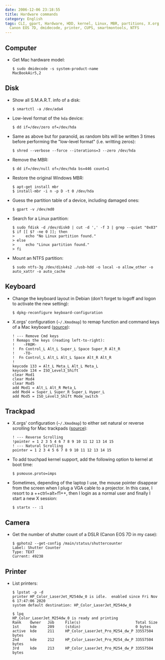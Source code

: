 ```yaml
---
date: 2006-12-06 23:18:55
title: Hardware commands
category: English
tags: CLI, gpart, Hardware, HDD, kernel, Linux, MBR, partitions, X.org, gphoto, DSLR,
  Canon EOS 7D, dmidecode, printer, CUPS, smartmontools, NTFS
---
```


## Computer

- Get Mac hardware model:

  ```shell-session
  $ sudo dmidecode -s system-product-name
  MacBookAir5,2
  ```

## Disk

- Show all S.M.A.R.T. info of a disk:

  ```shell-session
  $ smartctl -a /dev/ada4
  ```

- Low-level format of the `hda` device:

  ```shell-session
  $ dd if=/dev/zero of=/dev/hda
  ```

- Same as above but for paranoïd, as random bits will be written 3 times before performing the "low-level format" (i.e. writting zeros):

  ```shell-session
  $ shred --verbose --force --iterations=3 --zero /dev/hda
  ```

- Remove the MBR:

  ```shell-session
  $ dd if=/dev/null of=/dev/hda bs=446 count=1
  ```

- Restore the original Windows MBR:

  ```shell-session
  $ apt-get install mbr
  $ install-mbr -i n -p D -t 0 /dev/hda
  ```

- Guess the partition table of a device, including damaged ones:

  ```shell-session
  $ gpart -v /dev/md0
  ```

- Search for a Linux partition:

  ```shell-session
  $ sudo fdisk -d /dev/disk0 | cut -d ',' -f 3 | grep --quiet "0x83"
  $ if [[ $? -ne 0 ]]; then
  >     echo "No Linux partition found."
  > else
  >     echo "Linux partition found."
  > fi
  ```

- Mount an NTFS partition:

  ```shell-session
  $ sudo ntfs-3g /dev/disk4s2 ./usb-hdd -o local -o allow_other -o auto_xattr -o auto_cache
  ```

## Keyboard

- Change the keyboard layout in Debian (don't forget to logoff and logon to activate the new setting):

  ```shell-session
  $ dpkg-reconfigure keyboard-configuration
  ```

- X.orgs' configuration (`~/.Xmodmap`) to remap function and command keys of a Mac keyboard ([source](https://github.com/kdeldycke/dotfiles/blob/cc9d00879f14036498615067349f1d75fcd96bf5/dotfiles-linux/.Xmodmap#L10-L24)):

  ```
  ! --- Remove Cmd keys
  ! Remaps the keys (reading left-to-right):
  !    -FROM-
  !  Fn Control_L Alt_L Super_L Space Super_R Alt_R
  !    -TO-
  !  Fn Control_L Alt_L Alt_L Space Alt_R Alt_R
  !
  keycode 133 = Alt_L Meta_L Alt_L Meta_L
  keycode 134 = ISO_Level3_Shift
  clear Mod1
  clear Mod4
  clear Mod5
  add Mod1 = Alt_L Alt_R Meta_L
  add Mod4 = Super_L Super_R Super_L Hyper_L
  add Mod5 = ISO_Level3_Shift Mode_switch
  ```

## Trackpad

- X.orgs' configuration (`~/.Xmodmap`) to either set natural or reverse scrolling for Mac trackpads ([source](https://github.com/kdeldycke/dotfiles/blob/cc9d00879f14036498615067349f1d75fcd96bf5/dotfiles-linux/.Xmodmap#L1-L4)):

  ```
  ! --- Reverse Scrolling
  !pointer = 1 2 3 5 4 6 7 8 9 10 11 12 13 14 15
  ! --- Natural Scrolling
  pointer = 1 2 3 4 5 6 7 8 9 10 11 12 13 14 15
  ```

- To add touchpad kernel support, add the following option to kernel at boot time:

  ```shell-session
  $ psmouse.proto=imps
  ```

- Sometimes, depending of the laptop I use, the mouse pointer disappear from the screen when I plug a VGA cable to a projector. In this case, I resort to a ++ctrl+alt+f1++, then I login as a normal user and finally I start a new X session:

  ```shell-session
  $ startx -- :1
  ```

## Camera

- Get the number of shutter count of a DSLR (Canon EOS 7D in my case):

  ```shell-session
  $ gphoto2 --get-config /main/status/shuttercounter
  Label: Shutter Counter
  Type: TEXT
  Current: 49238
  ```

## Printer

- List printers:

  ```shell-session
  $ lpstat -p -d
  printer HP_Color_LaserJet_M254dw_0 is idle.  enabled since Fri Nov  6 17:47:06 2020
  system default destination: HP_Color_LaserJet_M254dw_0
  ```

  ```shell-session
  $ lpq
  HP_Color_LaserJet_M254dw_0 is ready and printing
  Rank    Owner   Job     File(s)                         Total Size
  1st     kde     209     (stdin)                         0 bytes
  active  kde     211     HP_Color_LaserJet_Pro_M254_dw_P 33557504 bytes
  2nd     kde     212     HP_Color_LaserJet_Pro_M254_dw_P 33557504 bytes
  3rd     kde     213     HP_Color_LaserJet_Pro_M254_dw_P 33557504 bytes
  ```
